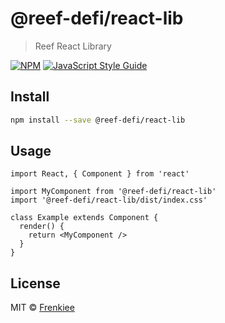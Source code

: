 # @reef-defi/react-lib

> Reef React Library

[![NPM](https://img.shields.io/npm/v/@reef-defi/react-lib.svg)](https://www.npmjs.com/package/@reef-defi/react-lib) [![JavaScript Style Guide](https://img.shields.io/badge/code_style-standard-brightgreen.svg)](https://standardjs.com)

## Install

```bash
npm install --save @reef-defi/react-lib
```

## Usage

```tsx
import React, { Component } from 'react'

import MyComponent from '@reef-defi/react-lib'
import '@reef-defi/react-lib/dist/index.css'

class Example extends Component {
  render() {
    return <MyComponent />
  }
}
```

## License

MIT © [Frenkiee](https://github.com/Frenkiee)
